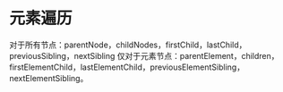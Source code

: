 # 元素遍历
对于所有节点：parentNode，childNodes，firstChild，lastChild，previousSibling，nextSibling
仅对于元素节点：parentElement，children，firstElementChild，lastElementChild，previousElementSibling，nextElementSibling。